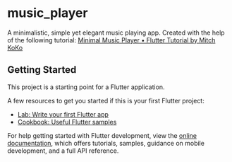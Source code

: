 # music_player

A minimalistic, simple yet elegant music playing app. Created with the help of the following tutorial: [Minimal Music Player • Flutter Tutorial by Mitch KoKo](https://www.youtube.com/watch?v=Zr4j6W7nmpg&t=1961s)

## Getting Started

This project is a starting point for a Flutter application.

A few resources to get you started if this is your first Flutter project:

- [Lab: Write your first Flutter app](https://docs.flutter.dev/get-started/codelab)
- [Cookbook: Useful Flutter samples](https://docs.flutter.dev/cookbook)

For help getting started with Flutter development, view the
[online documentation](https://docs.flutter.dev/), which offers tutorials,
samples, guidance on mobile development, and a full API reference.
